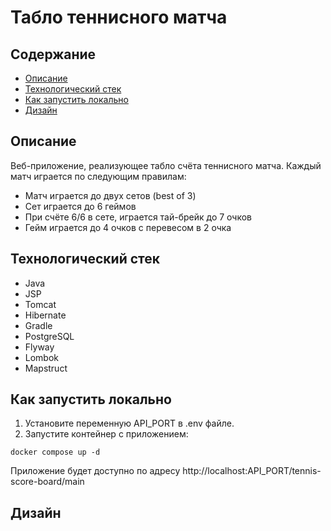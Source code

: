 # Табло теннисного матча
## Содержание
- [Описание](#desc)
- [Технологический стек](#frameworks)
- [Как запустить локально](#run)
- [Дизайн](#design)

<a name="desc"></a>
## Описание
Веб-приложение, реализующее табло счёта теннисного матча.
Каждый матч играется по следующим правилам:
- Матч играется до двух сетов (best of 3)
- Cет играется до 6 геймов
- При счёте 6/6 в сете, играется тай-брейк до 7 очков
- Гейм играется до 4 очков с перевесом в 2 очка

<a name="frameworks"></a>
## Технологический стек
- Java
- JSP
- Tomcat
- Hibernate
- Gradle
- PostgreSQL
- Flyway
- Lombok
- Mapstruct

<a name="run"></a>
## Как запустить локально
1. Установите переменную API_PORT в .env файле.
2. Запустите контейнер с приложением:
```
docker compose up -d
```
Приложение будет доступно по адресу http://localhost:API_PORT/tennis-score-board/main

<a name="design"></a>
## Дизайн
